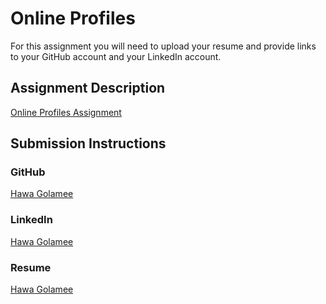# Online Profiles
For this assignment you will need to upload your resume and provide links to your GitHub account and your LinkedIn account.

## Assignment Description
[Online Profiles Assignment](https://education.launchcode.org/liftoff/modules/assignments/online-profiles)

## Submission Instructions
 
### GitHub
[Hawa Golamee](https://github.com/HawaGolamee)
 
### LinkedIn
[Hawa Golamee](https://www.linkedin.com/in/hawa-golamee-2b81a9210/)

### Resume
[Hawa Golamee](https://docs.google.com/document/d/1uLabm5kSUGZqQG480NJNjejgM5MfMJWaYS6DgB0Ql_U/edit#)